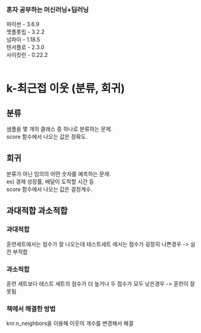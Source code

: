### 혼자 공부하는 머신러닝+딥러닝<br>
파이썬 - 3.6.9<br>
맷플롯립 - 3.2.2<br>
넘파이 - 1.18.5<br>
텐서플로 - 2.3.0<br>
사이킷런 - 0.22.2<br>
<br>

# k-최근접 이웃 (분류, 회귀)
## 분류<br>
샘플을 몇 개의 클래스 중 하나로 분류하는 문제.<br>
score 함수에서 나오는 값은 정확도.<br>

## 회귀<br>
분류가 아닌 임의의 어떤 숫자를 예측하는 문제.<br>
ex) 경제 성장률, 배달이 도착할 시간 등 <br>
score 함수에서 나오는 값은 결정계수.<br>
## 과대적합 과소적합<br>
### 과대적합<br>
  훈련세트에서는 점수가 잘 나오는데 테스트세트 에서는 점수가 굉장히 나쁜경우 -> 실전 부적합<br>
### 과소적합<br>
  훈련 세트보다 테스트 세트의 점수가 더 높거나 두 점수가 모두 낮은경우 -> 훈련이 잘못됨<br>
### 책에서 해결한 방법<br>
  knr.n_neighbors을 이용해 이웃의 개수를 변경해서 해결<br>